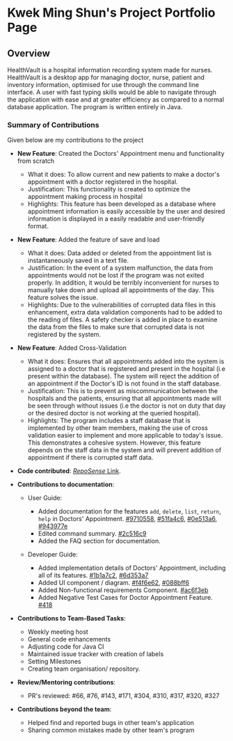 # Kwek Ming Shun's Project Portfolio Page

## Overview
HealthVault is a hospital information recording system made for nurses. HealthVault is a desktop app for managing doctor, nurse, patient and inventory information, optimised for use through the command line interface. A user with fast typing skills would be able to navigate through the application with ease and at greater efficiency as compared to a normal database application. The program is written entirely in Java.

### Summary of Contributions

Given below are my contributions to the project

- **New Feature**: Created the Doctors' Appointment menu and functionality from scratch
    - What it does: To allow current and new patients to make a doctor's appointment with a doctor registered in the hospital.
    - Justification: This functionality is created to optimize the appointment making process in hospital
    - Highlights: This feature has been developed as a database where appointment information is easily accessible by the user and desired information is displayed in a easily readable and user-friendly format.

- **New Feature**: Added the feature of save and load
    - What it does: Data added or deleted from the appointment list is instantaneously saved in a text file.
    - Justification: In the event of a system malfunction, the data from appointments would not be lost if the program was not exited properly. In addition, it would be terribly inconvenient for nurses to manually take down and upload all appointments of the day. This feature solves the issue.
    - Highlights: Due to the vulnerabilities of corrupted data files in this enhancement, extra data validation components had to be added to the reading of files. A safety checker is added in place to examine the data from the files to make sure that corrupted data is not registered by the system.

- **New Feature**: Added Cross-Validation
    - What it does: Ensures that all appointments added into the system is assigned to a doctor that is registered and present in the hospital (i.e present within the database). The system will reject the addition of an appointment if the Doctor's ID is not found in the staff database.
    - Justification: This is to prevent as miscommunication between the hospitals and the patients, ensuring that all appointments made will be seen through without issues (i.e the doctor is not on duty that day or the desired doctor is not working at the queried hospital).
    - Highlights: The program includes a staff database that is implemented by other team members, making the use of cross validation easier to implement and more applicable to today's issue. This demonstrates a cohesive system. However, this feature depends on the staff data in the system and will prevent addition of appointment if there is corrupted staff data.

- **Code contributed**: [*RepoSense* Link](https://nus-cs2113-ay2021s2.github.io/tp-dashboard/?search=MingShun98).

- **Contributions to documentation**:
    - User Guide:
        - Added documentation for the features `add`, `delete`, `list`, `return`, `help` in Doctors' Appointment. [\#9710558](), [\#51fa4c6](), [\#0e513a6](), [\#943977e]()
        - Edited command summary. [\#2c516c9]()
        - Added the FAQ section for documentation.

    - Developer Guide:
        - Added implementation details of Doctors' Appointment, including all of its features. [\#1b1a7c2](), [\#6d353a7]()
        - Added UI component / diagram. [\#f4f6e62](), [\#088bff6]()
        - Added Non-functional requirements Component. [\#ac6f3eb]()
        - Added Negative Test Cases for Doctor Appointment Feature. [\#418]()

- **Contributions to Team-Based Tasks**:
    - Weekly meeting host
    - General code enhancements
    - Adjusting code for Java CI
    - Maintained issue tracker with creation of labels
    - Setting Milestones
    - Creating team organisation/ repository.

- **Review/Mentoring contributions**:
    - PR's reviewed: #66, #76, #143, #171, #304, #310, #317, #320, #327

- **Contributions beyond the team**:
    - Helped find and reported bugs in other team's application
    - Sharing common mistakes made by other team's program
